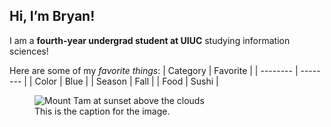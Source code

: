 ## Hi, I’m Bryan!
I am a **fourth-year undergrad student at UIUC** studying information sciences!

Here are some of my *favorite things*:
| Category | Favorite |
| -------- | -------- |
| Color    | Blue     |
| Season   | Fall     |
| Food     | Sushi    |

<figure>
  <img src="https://www.calparks.org/sites/default/files/styles/full_width/public/mt%20tam%204.jpg.webp?itok=tkWrf4mF" alt="Mount Tam at sunset above the clouds">
  <figcaption>This is the caption for the image.</figcaption>
</figure>

